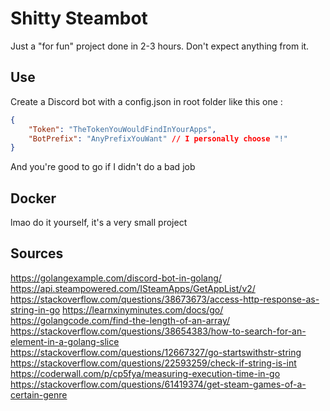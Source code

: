 # Shitty Steambot

Just a "for fun" project done in 2-3 hours. Don't expect anything from it.

## Use
Create a Discord bot with a config.json in root folder like this one : 
```json
{
    "Token": "TheTokenYouWouldFindInYourApps",
    "BotPrefix": "AnyPrefixYouWant" // I personally choose "!"
}
```
And you're good to go if I didn't do a bad job

## Docker
lmao do it yourself, it's a very small project

## Sources

https://golangexample.com/discord-bot-in-golang/
https://api.steampowered.com/ISteamApps/GetAppList/v2/
https://stackoverflow.com/questions/38673673/access-http-response-as-string-in-go
https://learnxinyminutes.com/docs/go/
https://golangcode.com/find-the-length-of-an-array/
https://stackoverflow.com/questions/38654383/how-to-search-for-an-element-in-a-golang-slice
https://stackoverflow.com/questions/12667327/go-startswithstr-string
https://stackoverflow.com/questions/22593259/check-if-string-is-int
https://coderwall.com/p/cp5fya/measuring-execution-time-in-go
https://stackoverflow.com/questions/61419374/get-steam-games-of-a-certain-genre
